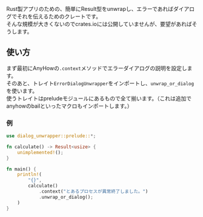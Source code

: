 Rust製アプリのための、簡単にResult型をunwrapし、エラーであればダイアログでそれを伝えるためのクレートです。  
そんな規模が大きくないのでcrates.ioには公開していませんが、要望があればそうします。

## 使い方
まず最初にAnyHowの`.context`メソッドでエラーダイアログの説明を設定します。  
そのあと、トレイト`ErrorDialogUnwrapper`をインポートし、`unwrap_or_dialog`を使います。  
使うトレイトはpreludeモジュールにあるもので全て揃います。（これは追加でanyhowのbailといったマクロもインポートします。）
### 例
```rust
use dialog_unwrapper::prelude::*;

fn calculate() -> Result<usize> {
    unimplemented!();
}

fn main() {
    println!(
        "{}",
        calculate()
            .context("とあるプロセスが異常終了しました。")
            .unwrap_or_dialog();
    )
}
```

